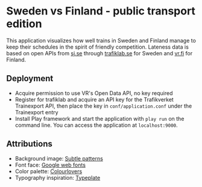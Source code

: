 # Sweden vs Finland - public transport edition

This application visualizes how well trains in Sweden and Finland manage to keep their schedules in the spirit of friendly competition. Lateness data is based on open APIs from [sj.se](http://sj.se) through [trafiklab.se](http://trafiklab.se) for Sweden and [vr.fi](http://vr.fi) for Finland.

## Deployment

- Acquire permission to use VR's Open Data API, no key required
- Register for trafiklab and acquire an API key for the Trafikverket Trainexport API, then place the key in `conf/application.conf` under the Trainexport entry
- Install Play framework and start the application with `play run` on the command line. You can access the application at `localhost:9000`.

## Attributions

- Background image: [Subtle patterns](http://subtlepatterns.com/maze-black/)
- Font face: [Google web fonts](http://www.google.com/webfonts/specimen/Lato)
- Color palette: [Colourlovers](http://www.colourlovers.com/palette/2725463/Bright_Day-IFRC)
- Typography inspiration: [Typeplate](http://typeplate.com)
